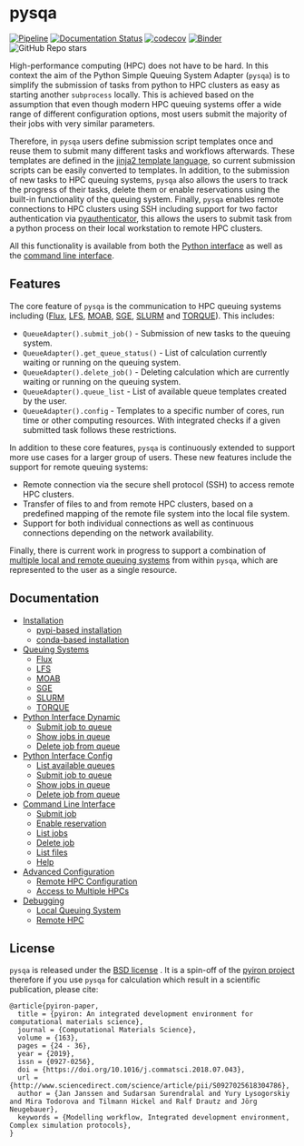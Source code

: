 # pysqa

[![Pipeline](https://github.com/pyiron/pysqa/actions/workflows/pipeline.yml/badge.svg)](https://github.com/pyiron/pysqa/actions/workflows/pipeline.yml)
[![Documentation Status](https://readthedocs.org/projects/pysqa/badge/?version=latest)](https://pysqa.readthedocs.io/en/latest/?badge=latest)
[![codecov](https://codecov.io/gh/pyiron/pysqa/graph/badge.svg?token=N753OWIAUW)](https://codecov.io/gh/pyiron/pysqa)
[![Binder](https://mybinder.org/badge_logo.svg)](https://mybinder.org/v2/gh/pyiron/pysqa/HEAD?labpath=example_config.ipynb)
![GitHub Repo stars](https://img.shields.io/github/stars/pyiron/pysqa)

High-performance computing (HPC) does not have to be hard. In this context the aim of the Python Simple Queuing System 
Adapter (`pysqa`) is to simplify the submission of tasks from python to HPC clusters as easy as starting another 
`subprocess` locally. This is achieved based on the assumption that even though modern HPC queuing systems offer a wide 
range of different configuration options, most users submit the majority of their jobs with very similar parameters. 

Therefore, in `pysqa` users define submission script templates once and reuse them to submit many different tasks and 
workflows afterwards. These templates are defined in the [jinja2 template language](https://palletsprojects.com/p/jinja/),
so current submission scripts can be easily converted to templates. In addition, to the submission of new tasks to HPC
queuing systems, `pysqa` also allows the users to track the progress of their tasks, delete them or enable reservations 
using the built-in functionality of the queuing system. Finally, `pysqa` enables remote connections to HPC clusters 
using SSH including support for two factor authentication via [pyauthenticator](https://github.com/jan-janssen/pyauthenticator), 
this allows the users to submit task from a python process on their local workstation to remote HPC clusters.

All this functionality is available from both the [Python interface](https://pysqa.readthedocs.io/en/latest/example.html) 
as well as the [command line interface](https://pysqa.readthedocs.io/en/latest/command.html). 

## Features
The core feature of `pysqa` is the communication to HPC queuing systems including ([Flux](https://pysqa.readthedocs.io/en/latest/queue.html#flux), 
[LFS](https://pysqa.readthedocs.io/en/latest/queue.html#lfs), [MOAB](https://pysqa.readthedocs.io/en/latest/queue.html#moab), 
[SGE](https://pysqa.readthedocs.io/en/latest/queue.html#sge), [SLURM](https://pysqa.readthedocs.io/en/latest/queue.html#slurm) 
and [TORQUE](https://pysqa.readthedocs.io/en/latest/queue.html#torque)). This includes: 

* `QueueAdapter().submit_job()` - Submission of new tasks to the queuing system. 
* `QueueAdapter().get_queue_status()` - List of calculation currently waiting or running on the queuing system. 
* `QueueAdapter().delete_job()` - Deleting calculation which are currently waiting or running on the queuing system. 
* `QueueAdapter().queue_list` - List of available queue templates created by the user.
* `QueueAdapter().config` - Templates to a specific number of cores, run time or other computing resources. With 
  integrated checks if a given submitted task follows these restrictions. 

In addition to these core features, `pysqa` is continuously extended to support more use cases for a larger group of 
users. These new features include the support for remote queuing systems: 

* Remote connection via the secure shell protocol (SSH) to access remote HPC clusters.
* Transfer of files to and from remote HPC clusters, based on a predefined mapping of the remote file system into the 
  local file system. 
* Support for both individual connections as well as continuous connections depending on the network availability. 

Finally, there is current work in progress to support a combination of [multiple local and remote queuing systems](https://pysqa.readthedocs.io/en/latest/advanced.html) 
from within `pysqa`, which are represented to the user as a single resource. 

## Documentation

* [Installation](https://pysqa.readthedocs.io/en/latest/installation.html)
  * [pypi-based installation](https://pysqa.readthedocs.io/en/latest/installation.html#pypi-based-installation)
  * [conda-based installation](https://pysqa.readthedocs.io/en/latest/installation.html#conda-based-installation)
* [Queuing Systems](https://pysqa.readthedocs.io/en/latest/queue.html)
  * [Flux](https://pysqa.readthedocs.io/en/latest/queue.html#flux)
  * [LFS](https://pysqa.readthedocs.io/en/latest/queue.html#lfs)
  * [MOAB](https://pysqa.readthedocs.io/en/latest/queue.html#moab)
  * [SGE](https://pysqa.readthedocs.io/en/latest/queue.html#sge)
  * [SLURM](https://pysqa.readthedocs.io/en/latest/queue.html#slurm)
  * [TORQUE](https://pysqa.readthedocs.io/en/latest/queue.html#torque)
* [Python Interface Dynamic](https://pysqa.readthedocs.io/en/latest/example_queue_type.html)
  * [Submit job to queue](https://pysqa.readthedocs.io/en/latest/example_queue_type.html#submit-job-to-queue)
  * [Show jobs in queue](https://pysqa.readthedocs.io/en/latest/example_queue_type.html#show-jobs-in-queue)
  * [Delete job from queue](https://pysqa.readthedocs.io/en/latest/example_queue_type.html#delete-job-from-queue)
* [Python Interface Config](https://pysqa.readthedocs.io/en/latest/example_config.html)
  * [List available queues](https://pysqa.readthedocs.io/en/latest/example_config.html#list-available-queues)
  * [Submit job to queue](https://pysqa.readthedocs.io/en/latest/example_config.html#submit-job-to-queue)
  * [Show jobs in queue](https://pysqa.readthedocs.io/en/latest/example_config.html#show-jobs-in-queue)
  * [Delete job from queue](https://pysqa.readthedocs.io/en/latest/example_config.html#delete-job-from-queue)
* [Command Line Interface](https://pysqa.readthedocs.io/en/latest/command.html)
  * [Submit job](https://pysqa.readthedocs.io/en/latest/command.html#submit-job)
  * [Enable reservation](https://pysqa.readthedocs.io/en/latest/command.html#enable-reservation)
  * [List jobs](https://pysqa.readthedocs.io/en/latest/command.html#list-jobs)
  * [Delete job](https://pysqa.readthedocs.io/en/latest/command.html#delete-job)
  * [List files](https://pysqa.readthedocs.io/en/latest/command.html#list-files)
  * [Help](https://pysqa.readthedocs.io/en/latest/command.html#help)
* [Advanced Configuration](https://pysqa.readthedocs.io/en/latest/advanced.html)
  * [Remote HPC Configuration](https://pysqa.readthedocs.io/en/latest/advanced.html#remote-hpc-configuration)
  * [Access to Multiple HPCs](https://pysqa.readthedocs.io/en/latest/advanced.html#access-to-multiple-hpcs)
* [Debugging](https://pysqa.readthedocs.io/en/latest/debug.html)
  * [Local Queuing System](https://pysqa.readthedocs.io/en/latest/debug.html#local-queuing-system)
  * [Remote HPC](https://pysqa.readthedocs.io/en/latest/debug.html#remote-hpc)

## License
`pysqa` is released under the [BSD license](https://github.com/pyiron/pysqa/blob/main/LICENSE) . It is a spin-off of the 
[pyiron project](https://pyiron.org) therefore if you use `pysqa` for calculation which result in a scientific 
publication, please cite: 

    @article{pyiron-paper,
      title = {pyiron: An integrated development environment for computational materials science},
      journal = {Computational Materials Science},
      volume = {163},
      pages = {24 - 36},
      year = {2019},
      issn = {0927-0256},
      doi = {https://doi.org/10.1016/j.commatsci.2018.07.043},
      url = {http://www.sciencedirect.com/science/article/pii/S0927025618304786},
      author = {Jan Janssen and Sudarsan Surendralal and Yury Lysogorskiy and Mira Todorova and Tilmann Hickel and Ralf Drautz and Jörg Neugebauer},
      keywords = {Modelling workflow, Integrated development environment, Complex simulation protocols},
    }
